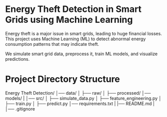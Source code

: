 # Energy Theft Detection in Smart Grids using Machine Learning

Energy theft is a major issue in smart grids, leading to huge financial losses.
This project uses Machine Learning (ML) to detect abnormal energy consumption patterns that may indicate theft.

We simulate smart grid data, preprocess it, train ML models, and visualize predictions.

# Project Directory Structure

Energy Theft Detection/
│── data/
│   ├── raw/
│   ├── processed/
│── models/
|
│── src/
│   ├── simulate_data.py
│   ├── feature_engineering.py
│   ├── train.py
│   ├── predict.py
│── requirements.txt
|
|── README.md
|
│── .gitignore